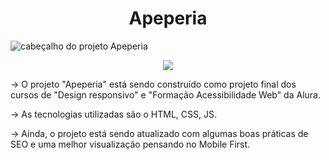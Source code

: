 <h1 align="center">Apeperia</h1>

![cabeçalho do projeto Apeperia](https://user-images.githubusercontent.com/101363952/178367692-95340c70-0760-4785-8a7d-6da73d72c7af.png)

<p align="center">
<img src="https://img.shields.io/badge/Status%3A-%20Desenvolvido-brightgreen"/>
</p>

→ O projeto "Apeperia" está sendo construído como projeto final dos cursos de "Design responsivo" e "Formação Acessibilidade Web" da Alura. 

→ As tecnologias utilizadas são o HTML, CSS, JS.

→ Ainda, o projeto está sendo atualizado com algumas boas práticas de SEO e uma melhor visualização pensando no Mobile First.
